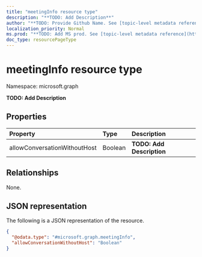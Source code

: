 ```yaml
---
title: "meetingInfo resource type"
description: "**TODO: Add Description**"
author: "**TODO: Provide Github Name. See [topic-level metadata reference](https://msgo.azurewebsites.net/add/document/guidelines/metadata.html#topic-level-metadata)**"
localization_priority: Normal
ms.prod: "**TODO: Add MS prod. See [topic-level metadata reference](https://msgo.azurewebsites.net/add/document/guidelines/metadata.html#topic-level-metadata)**"
doc_type: resourcePageType
---
```


# meetingInfo resource type

Namespace: microsoft.graph



**TODO: Add Description**

## Properties
|Property|Type|Description|
|:---|:---|:---|
|allowConversationWithoutHost|Boolean|**TODO: Add Description**|

## Relationships
None.

## JSON representation
The following is a JSON representation of the resource.
<!-- {
  "blockType": "resource",
  "@odata.type": "microsoft.graph.meetingInfo"
}
-->
``` json
{
  "@odata.type": "#microsoft.graph.meetingInfo",
  "allowConversationWithoutHost": "Boolean"
}
```

